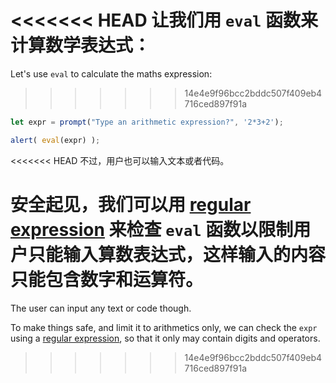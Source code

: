<<<<<<< HEAD
让我们用 `eval` 函数来计算数学表达式：
=======
Let's use `eval` to calculate the maths expression:
>>>>>>> 14e4e9f96bcc2bddc507f409eb4716ced897f91a

```js demo run
let expr = prompt("Type an arithmetic expression?", '2*3+2');

alert( eval(expr) );
```

<<<<<<< HEAD
不过，用户也可以输入文本或者代码。

安全起见，我们可以用 [regular expression](info:regular-expressions) 来检查 `eval` 函数以限制用户只能输入算数表达式，这样输入的内容只能包含数字和运算符。
=======
The user can input any text or code though.

To make things safe, and limit it to arithmetics only, we can check the `expr` using a [regular expression](info:regular-expressions), so that it only may contain digits and operators.
>>>>>>> 14e4e9f96bcc2bddc507f409eb4716ced897f91a
